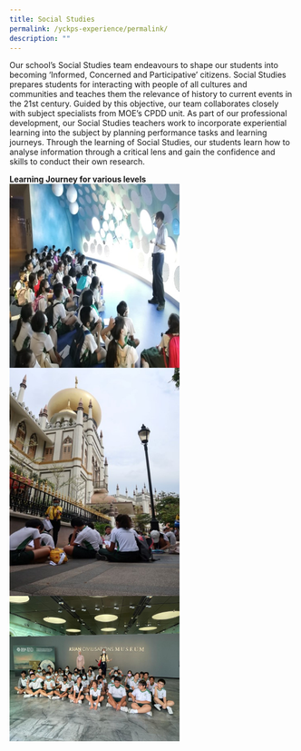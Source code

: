 ```yaml
---
title: Social Studies
permalink: /yckps-experience/permalink/
description: ""
---
```

Our school’s Social Studies team endeavours to shape our students into becoming ‘Informed, Concerned and Participative’ citizens. Social Studies prepares students for interacting with people of all cultures and communities and teaches them the relevance of history to current events in the 21st century. Guided by this objective, our team collaborates closely with subject specialists from MOE’s CPDD unit. As part of our professional development, our Social Studies teachers work to incorporate experiential learning into the subject by planning performance tasks and learning journeys. Through the learning of Social Studies, our students learn how to analyse information through a critical lens and gain the confidence and skills to conduct their own research.

**Learning Journey for various levels**
<img src="/images/2023/Social%20Studies/p3%20learning%20journey%20to%20nnthe%20sustainable%20singapore%20gallery%20-%20n%20ng.jpg" style="width:300px;height:auto;" align="center">
<img src="/images/2023/Social%20Studies/p4%20learning%20journey%20to%20kampong%20glam%20-%20n%20ng.jpg" style="width:300px;height:auto;" align="center">
<img src="/images/2023/Social%20Studies/p6%20learning%20journey%20to%20the%20asian%20civilisations%20museum%20-%20n%20ng.png" style="width:300px;height:auto;" align="center">